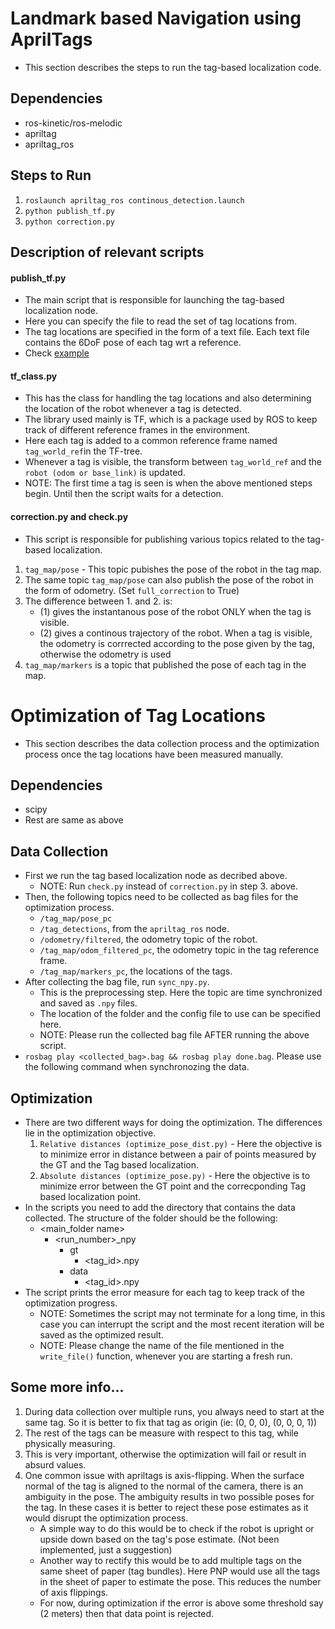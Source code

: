 # Landmark based Navigation using AprilTags
- This section describes the steps to run the tag-based localization code.

## Dependencies
- ros-kinetic/ros-melodic
- apriltag
- apriltag_ros

## Steps to Run
1. ````roslaunch apriltag_ros continous_detection.launch````
2. ````python publish_tf.py````
3. ````python correction.py````

## Description of relevant scripts
#### publish_tf.py
- The main script that is responsible for launching the tag-based localization node.
- Here you can specify the file to read the set of tag locations from.
- The tag locations are specified in the form of a text file. Each text file contains the 6DoF pose of each tag wrt a reference.
- Check [example](config/rbc_gt.txt)

#### tf_class.py
- This has the class for handling the tag locations and also determining the location of the robot whenever a tag is detected.
- The library used mainly is TF, which is a package used by ROS to keep track of different reference frames in the environment.
- Here each tag is added to a common reference frame named ````tag_world_ref````in the TF-tree.
- Whenever a tag is visible, the transform between ````tag_world_ref```` and the ````robot (odom or base_link)```` is updated.
- NOTE: The first time a tag is seen is when the above mentioned steps begin. Until then the script waits for a detection.

#### correction.py and check.py
- This script is responsible for publishing various topics related to the tag-based localization.
1. ````tag_map/pose```` - This topic pubishes the pose of the robot in the tag map.
2. The same topic ````tag_map/pose```` can also publish the pose of the robot in the form of odometry. (Set ````full_correction```` to True)
3. The difference between 1. and 2. is:
   - (1) gives the instantanous pose of the robot ONLY when the tag is visible.
   - (2) gives a continous trajectory of the robot. When a tag is visible, the odometry is corrrected according to the pose given by the tag, otherwise the  odometry is used
4. ````tag_map/markers```` is a topic that published the pose of each tag in the map.

# Optimization of Tag Locations
- This section describes the data collection process and the optimization process once the tag locations have been measured manually.

## Dependencies
- scipy
- Rest are same as above

## Data Collection
- First we run the tag based localization node as decribed above.
  - NOTE: Run ````check.py```` instead of ````correction.py```` in step 3. above.
- Then, the following topics need to be collected as bag files for the optimization process.
  - ````/tag_map/pose_pc````
  - ````/tag_detections````, from the ````apriltag_ros```` node.
  - ````/odometry/filtered````, the odometry topic of the robot.
  - ````/tag_map/odom_filtered_pc````, the odometry topic in the tag reference frame.
  - ````/tag_map/markers_pc````, the locations of the tags.
- After collecting the bag file, run ````sync_npy.py````.
  - This is the preprocessing step. Here the topic are time synchronized and saved as ````.npy```` files.
  - The location of the folder and the config file to use can be specified here.
  - NOTE: Please run the collected bag file AFTER running the above script.
- ````rosbag play <collected_bag>.bag && rosbag play done.bag````. Please use the following command when synchronozing the data.

## Optimization
- There are two different ways for doing the optimization. The differences lie in the optimization objective.
  1. ````Relative distances (optimize_pose_dist.py)```` - Here the objective is to minimize error in distance between a pair of points measured by the GT and the Tag based localization.
  2. ````Absolute distances (optimize_pose.py)```` - Here the objective is to minimize error between the GT point and the correcponding Tag based localization point.
- In the scripts you need to add the directory that contains the data collected. The structure of the folder should be the following:
  - <main_folder name>
    - <run_number>_npy
      - gt
        - <tag_id>.npy
      - data
        - <tag_id>.npy
- The script prints the error measure for each tag to keep track of the optimization progress.
  - NOTE: Sometimes the script may not terminate for a long time, in this case you can interrupt the script and the most recent iteration will be saved as the optimized result.
  - NOTE: Please change the name of the file mentioned in the ````write_file()```` function, whenever you are starting a fresh run.

## Some more info...
1. During data collection over multiple runs, you always need to start at the same tag. So it is better to fix that tag as origin (ie: (0, 0, 0), (0, 0, 0, 1))
2. The rest of the tags can be measure with respect to this tag, while physically measuring.
3. This is very important, otherwise the optimization will fail or result in absurd values.
4. One common issue with apriltags is axis-flipping. When the surface normal of the tag is aligned to the normal of the camera, there is an ambiguity in the pose. The ambiguity results in two possible poses for the tag. In these cases it is better to reject these pose estimates as it would disrupt the optimization process.
   - A simple way to do this would be to check if the robot is upright or upside down based on the tag's pose estimate. (Not been implemented, just a suggestion)
   - Another way to rectify this would be to add multiple tags on the same sheet of paper (tag bundles). Here PNP would use all the tags in the sheet of paper to estimate the pose. This reduces the number of axis flippings.
   - For now, during optimization if the error is above some threshold say (2 meters) then that data point is rejected.
